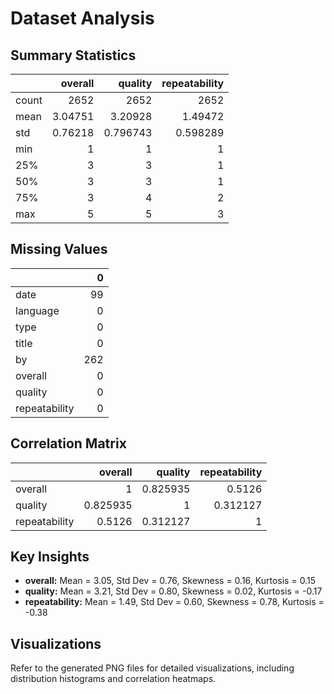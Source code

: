# Dataset Analysis

## Summary Statistics

|       |    overall |     quality |   repeatability |
|:------|-----------:|------------:|----------------:|
| count | 2652       | 2652        |     2652        |
| mean  |    3.04751 |    3.20928  |        1.49472  |
| std   |    0.76218 |    0.796743 |        0.598289 |
| min   |    1       |    1        |        1        |
| 25%   |    3       |    3        |        1        |
| 50%   |    3       |    3        |        1        |
| 75%   |    3       |    4        |        2        |
| max   |    5       |    5        |        3        |


## Missing Values

|               |   0 |
|:--------------|----:|
| date          |  99 |
| language      |   0 |
| type          |   0 |
| title         |   0 |
| by            | 262 |
| overall       |   0 |
| quality       |   0 |
| repeatability |   0 |


## Correlation Matrix

|               |   overall |   quality |   repeatability |
|:--------------|----------:|----------:|----------------:|
| overall       |  1        |  0.825935 |        0.5126   |
| quality       |  0.825935 |  1        |        0.312127 |
| repeatability |  0.5126   |  0.312127 |        1        |


## Key Insights

- **overall:** Mean = 3.05, Std Dev = 0.76, Skewness = 0.16, Kurtosis = 0.15
- **quality:** Mean = 3.21, Std Dev = 0.80, Skewness = 0.02, Kurtosis = -0.17
- **repeatability:** Mean = 1.49, Std Dev = 0.60, Skewness = 0.78, Kurtosis = -0.38


## Visualizations

Refer to the generated PNG files for detailed visualizations, including distribution histograms and correlation heatmaps.